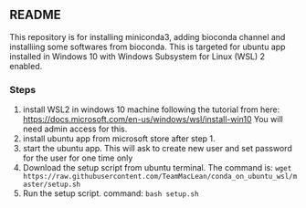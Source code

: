 ## README

This repository is for installing miniconda3, adding bioconda channel and installiing some softwares from bioconda. This is targeted for ubuntu app installed in Windows 10 with Windows Subsystem for Linux (WSL) 2 enabled.

### Steps

1) install WSL2 in windows 10 machine following the tutorial from here: https://docs.microsoft.com/en-us/windows/wsl/install-win10
You will need admin access for this.
2) install ubuntu app from microsoft store after step 1.
3) start the ubuntu app. This will ask to create new user and set password for the user for one time only
4) Download the setup script from ubuntu terminal. The command is: 
```wget  https://raw.githubusercontent.com/TeamMacLean/conda_on_ubuntu_wsl/master/setup.sh```
5) Run the setup script. command: 
```bash setup.sh```
